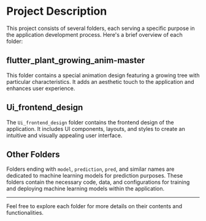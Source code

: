 # Project Description

This project consists of several folders, each serving a specific purpose in the application development process. Here's a brief overview of each folder:

## flutter_plant_growing_anim-master

This folder contains a special animation design featuring a growing tree with particular characteristics. It adds an aesthetic touch to the application and enhances user experience.

## Ui_frontend_design

The `Ui_frontend_design` folder contains the frontend design of the application. It includes UI components, layouts, and styles to create an intuitive and visually appealing user interface.

## Other Folders

Folders ending with `model`, `prediction`, `pred`, and similar names are dedicated to machine learning models for prediction purposes. These folders contain the necessary code, data, and configurations for training and deploying machine learning models within the application.

---

Feel free to explore each folder for more details on their contents and functionalities.
